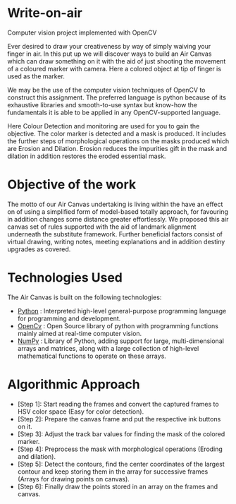 # Write-on-air
Computer vision project implemented with OpenCV

Ever desired to draw your creativeness by way of simply waiving your finger in air. In this put up we will discover ways to build an Air Canvas which can draw something on it with the aid of just shooting the movement of a coloured marker with camera. Here a colored object at tip of finger is used as the marker.

We may be the use of the computer vision techniques of OpenCV to construct this assignment. The preferred language is python because of its exhaustive libraries and smooth-to-use syntax but know-how the fundamentals it is able to be applied in any OpenCV-supported language.

Here Colour Detection and monitoring are used for you to gain the objective. The color marker is detected and a mask is produced. It includes the further steps of morphological operations on the masks produced which are Erosion and Dilation. Erosion reduces the impurities gift in the mask and dilation in addition restores the eroded essential mask.

# Objective of the work

The motto of our Air Canvas undertaking is living within the have an effect on of using a simplified form of model-based totally approach, for favouring in addition changes some distance greater effortlessly. We proposed this air canvas set of rules supported with the aid of landmark alignment underneath the substitute framework. Further beneficial factors consist of virtual drawing, writing notes, meeting explanations and in addition destiny upgrades as covered.

# Technologies Used

The Air Canvas is built on the following technologies:
* [Python](https://www.python.org/) : Interpreted high-level general-purpose programming language for programming and development.
* [OpenCv](https://opencv.org/) : Open Source library of python with programming functions mainly aimed at real-time computer vision.
* [NumPy](https://numpy.org/) : Library of Python, adding support for large, multi-dimensional arrays and matrices, along with a large collection of high-level mathematical functions to operate on these arrays.

# Algorithmic Approach
* [Step 1]: Start reading the frames and convert the captured frames to HSV color space (Easy for color detection).
* [Step 2]: Prepare the canvas frame and put the respective ink buttons on it.
* [Step 3]: Adjust the track bar values for finding the mask of the colored marker.
* [Step 4]: Preprocess the mask with morphological operations (Eroding and dilation).
* [Step 5]: Detect the contours, find the center coordinates of the largest contour and keep storing them in the array for successive frames (Arrays for drawing points on canvas).
* [Step 6]: Finally draw the points stored in an array on the frames and canvas.
